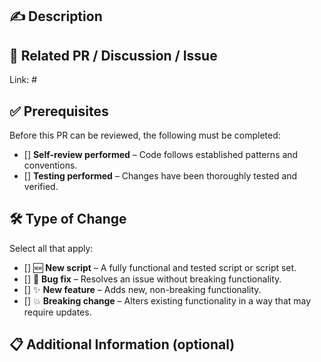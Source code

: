 ## ✍️ Description  
<!-- Provide a clear and concise description of your changes. -->  

## 🔗 Related PR / Discussion / Issue  

Link: #

## ✅ Prerequisites  

Before this PR can be reviewed, the following must be completed:  

- [] **Self-review performed** – Code follows established patterns and conventions.  
- [] **Testing performed** – Changes have been thoroughly tested and verified.  

## 🛠️ Type of Change  

Select all that apply:

- [] 🆕 **New script** – A fully functional and tested script or script set.
- [] 🐞 **Bug fix**  – Resolves an issue without breaking functionality.  
- [] ✨ **New feature**  – Adds new, non-breaking functionality.  
- [] 💥 **Breaking change**  – Alters existing functionality in a way that may require updates.  

## 📋 Additional Information (optional)  
<!-- Provide extra context, screenshots, or references if needed. -->  
